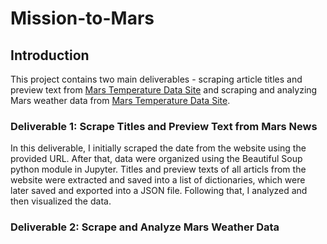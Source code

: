 # Mission-to-Mars
## Introduction
This project contains two main deliverables - scraping article titles and preview text from <a href="https://redplanetscience.com/" target="_blank"> Mars Temperature Data Site</a> and scraping and analyzing Mars weather data from <a href="https://data-class-mars-challenge.s3.amazonaws.com/Mars/index.html" target="_blank">Mars Temperature Data Site</a>.
### Deliverable 1: Scrape Titles and Preview Text from Mars News
In this deliverable, I initially scraped the date from the website using the provided URL. After that, data were organized using the Beautiful Soup python module in Jupyter. Titles and preview texts of all articls from the website were extracted and saved into a list of dictionaries, which were later saved and exported into a JSON file. Following that, I analyzed and then visualized the data.
### Deliverable 2: Scrape and Analyze Mars Weather Data
